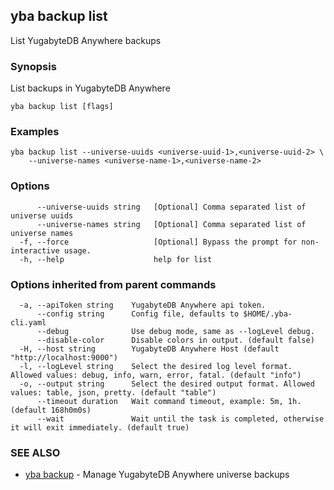 ## yba backup list

List YugabyteDB Anywhere backups

### Synopsis

List backups in YugabyteDB Anywhere

```
yba backup list [flags]
```

### Examples

```
yba backup list --universe-uuids <universe-uuid-1>,<universe-uuid-2> \
	--universe-names <universe-name-1>,<universe-name-2>
```

### Options

```
      --universe-uuids string   [Optional] Comma separated list of universe uuids
      --universe-names string   [Optional] Comma separated list of universe names
  -f, --force                   [Optional] Bypass the prompt for non-interactive usage.
  -h, --help                    help for list
```

### Options inherited from parent commands

```
  -a, --apiToken string    YugabyteDB Anywhere api token.
      --config string      Config file, defaults to $HOME/.yba-cli.yaml
      --debug              Use debug mode, same as --logLevel debug.
      --disable-color      Disable colors in output. (default false)
  -H, --host string        YugabyteDB Anywhere Host (default "http://localhost:9000")
  -l, --logLevel string    Select the desired log level format. Allowed values: debug, info, warn, error, fatal. (default "info")
  -o, --output string      Select the desired output format. Allowed values: table, json, pretty. (default "table")
      --timeout duration   Wait command timeout, example: 5m, 1h. (default 168h0m0s)
      --wait               Wait until the task is completed, otherwise it will exit immediately. (default true)
```

### SEE ALSO

* [yba backup](yba_backup.md)	 - Manage YugabyteDB Anywhere universe backups

